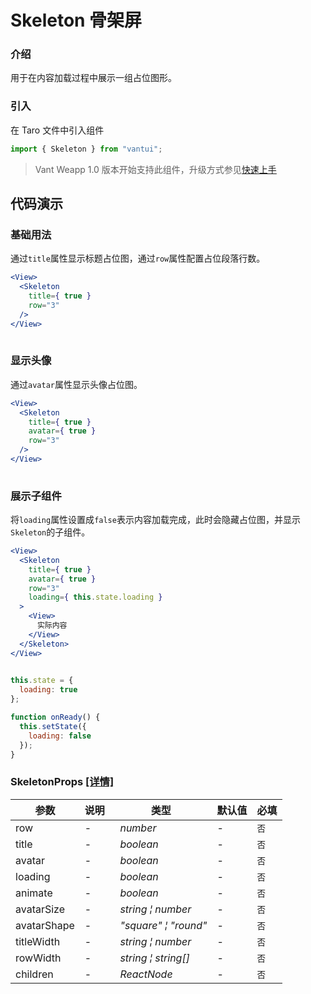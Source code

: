 # Skeleton 骨架屏

### 介绍

用于在内容加载过程中展示一组占位图形。

### 引入

在 Taro 文件中引入组件

```js
import { Skeleton } from "vantui"; 
```

> Vant Weapp 1.0 版本开始支持此组件，升级方式参见[快速上手](#/quickstart)

## 代码演示

### 基础用法

通过`title`属性显示标题占位图，通过`row`属性配置占位段落行数。

```jsx
<View>
  <Skeleton
    title={ true }
    row="3"
  />
</View>
 
```

### 显示头像

通过`avatar`属性显示头像占位图。

```jsx
<View>
  <Skeleton
    title={ true }
    avatar={ true }
    row="3"
  />
</View>
 
```

### 展示子组件

将`loading`属性设置成`false`表示内容加载完成，此时会隐藏占位图，并显示`Skeleton`的子组件。

```jsx
<View>
  <Skeleton
    title={ true }
    avatar={ true }
    row="3"
    loading={ this.state.loading }
  >
    <View>
      实际内容
    </View>
  </Skeleton>
</View>
 
```

```js
this.state = {
  loading: true
};

function onReady() {
  this.setState({
    loading: false
  });
} 
```
### SkeletonProps [[详情]](https://github.com/AntmJS/vantui/tree/main/packages/vantui/types/skeleton.d.ts)   
| 参数 | 说明 | 类型 | 默认值 | 必填 |
| --- | --- | --- | --- | --- |
| row | - | _&nbsp;&nbsp;number<br/>_ | - | `否` |
| title | - | _&nbsp;&nbsp;boolean<br/>_ | - | `否` |
| avatar | - | _&nbsp;&nbsp;boolean<br/>_ | - | `否` |
| loading | - | _&nbsp;&nbsp;boolean<br/>_ | - | `否` |
| animate | - | _&nbsp;&nbsp;boolean<br/>_ | - | `否` |
| avatarSize | - | _&nbsp;&nbsp;string&nbsp;&brvbar;&nbsp;number<br/>_ | - | `否` |
| avatarShape | - | _&nbsp;&nbsp;"square"&nbsp;&brvbar;&nbsp;"round"<br/>_ | - | `否` |
| titleWidth | - | _&nbsp;&nbsp;string&nbsp;&brvbar;&nbsp;number<br/>_ | - | `否` |
| rowWidth | - | _&nbsp;&nbsp;string&nbsp;&brvbar;&nbsp;string[]<br/>_ | - | `否` |
| children | - | _&nbsp;&nbsp;ReactNode<br/>_ | - | `否` |

